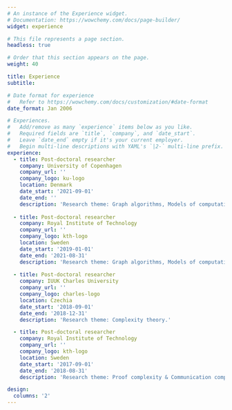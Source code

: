 ```yaml
---
# An instance of the Experience widget.
# Documentation: https://wowchemy.com/docs/page-builder/
widget: experience

# This file represents a page section.
headless: true

# Order that this section appears on the page.
weight: 40

title: Experience
subtitle:

# Date format for experience
#   Refer to https://wowchemy.com/docs/customization/#date-format
date_format: Jan 2006

# Experiences.
#   Add/remove as many `experience` items below as you like.
#   Required fields are `title`, `company`, and `date_start`.
#   Leave `date_end` empty if it's your current employer.
#   Begin multi-line descriptions with YAML's `|2-` multi-line prefix.
experience:
  - title: Post-doctoral researcher
    company: University of Copenhagen
    company_url: ''
    company_logo: ku-logo
    location: Denmark
    date_start: '2021-09-01'
    date_end: ''
    description: 'Research theme: Graph algorithms, Models of computations, e.g., distributed, streaming, query, communication, etc.'
        
  - title: Post-doctoral researcher
    company: Royal Institute of Technology
    company_url: ''
    company_logo: kth-logo
    location: Sweden
    date_start: '2019-01-01'
    date_end: '2021-08-31'
    description: 'Research theme: Graph algorithms, Models of computations, e.g., distributed, streaming, query, communication, etc'
    
  - title: Post-doctoral researcher
    company: IUUK Charles University
    company_url: ''
    company_logo: charles-logo
    location: Czechia
    date_start: '2018-09-01'
    date_end: '2018-12-31'
    description: 'Research theme: Complexity theory.'

  - title: Post-doctoral researcher
    company: Royal Institute of Technology
    company_url: ''
    company_logo: kth-logo
    location: Sweden
    date_start: '2017-09-01'
    date_end: '2018-08-31'
    description: 'Research theme: Proof complexity & Communication complexity.'

design:
  columns: '2'
---
```

